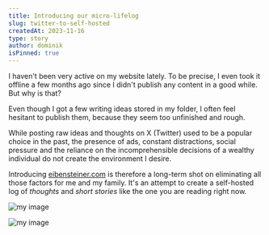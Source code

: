 ```yaml
---
title: Introducing our micro-lifelog
slug: twitter-to-self-hosted
createdAt: 2023-11-16
type: story
author: dominik
isPinned: true
---
```


I haven't been very active on my website lately. To be precise, I even took it offline a few months ago since I didn't publish any content in a good while. But why is that?

Even though I got a few writing ideas stored in my folder, I often feel hesitant to publish them, because they seem too unfinished and rough. 

While posting raw ideas and thoughts on X (Twitter) used to be a popular choice in the past, the presence of ads, constant distractions, social pressure and the reliance on the incomprehensible decisions of a wealthy individual do not create the environment I desire.

Introducing [eibensteiner.com](https://eibensteiner.com) is therefore a long-term shot on eliminating all those factors for me and my family. It's an attempt to create a self-hosted log of *thoughts* and *short stories* like the one you are reading right now.

![my image](/img/entries/eibensteiner.jpg)

![my image](/img/entries/story.jpg)

